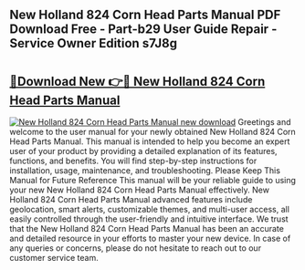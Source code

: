 ## New Holland 824 Corn Head Parts Manual PDF Download Free - Part-b29 User Guide Repair - Service Owner Edition s7J8g

# <h2><a href="http://bc87854.oget.top/?id=New+Holland+824+Corn+Head+Parts+Manual">🔗Download New 👉🔴 New Holland 824 Corn Head Parts Manual</a></h2>

[![New Holland 824 Corn Head Parts Manual new download](https://i.imgur.com/5g1atiW.png)](http://bc87854.oget.top/?id=New+Holland+824+Corn+Head+Parts+Manual)
Greetings and welcome to the user manual for your newly obtained New Holland 824 Corn Head Parts Manual. This manual is intended to help you become an expert user of your product by providing a detailed explanation of its features, functions, and benefits. You will find step-by-step instructions for installation, usage, maintenance, and troubleshooting. Please Keep This Manual for Future Reference This manual will be your reliable guide to using your new New Holland 824 Corn Head Parts Manual effectively. New Holland 824 Corn Head Parts Manual advanced features include geolocation, smart alerts, customizable themes, and multi-user access, all easily controlled through the user-friendly and intuitive interface. We trust that the New Holland 824 Corn Head Parts Manual has been an accurate and detailed resource in your efforts to master your new device. In case of any queries or concerns, please do not hesitate to reach out to our customer service team.
